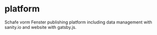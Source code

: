# platform
Schafe vorm Fenster publishing platform including data management with sanity.io and website with gatsby.js.
